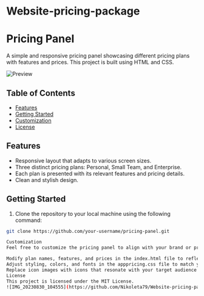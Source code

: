# Website-pricing-package
# Pricing Panel

A simple and responsive pricing panel showcasing different pricing plans with features and prices. This project is built using HTML and CSS.

![Preview](screenshot.png)

## Table of Contents

- [Features](#features)
- [Getting Started](#getting-started)
- [Customization](#customization)
- [License](#license)

## Features

- Responsive layout that adapts to various screen sizes.
- Three distinct pricing plans: Personal, Small Team, and Enterprise.
- Each plan is presented with its relevant features and pricing details.
- Clean and stylish design.

## Getting Started

1. Clone the repository to your local machine using the following command:

```bash
git clone https://github.com/your-username/pricing-panel.git

Customization
Feel free to customize the pricing panel to align with your brand or project requirements:

Modify plan names, features, and prices in the index.html file to reflect your subscription offerings.
Adjust styling, colors, and fonts in the apppricing.css file to match your branding guidelines.
Replace icon images with icons that resonate with your target audience.
License
This project is licensed under the MIT License.
![IMG_20230830_104555](https://github.com/Nikoleta79/Website-pricing-package/assets/141028635/b00b2a21-bad2-4567-b1a9-8cab9d14f09d)

